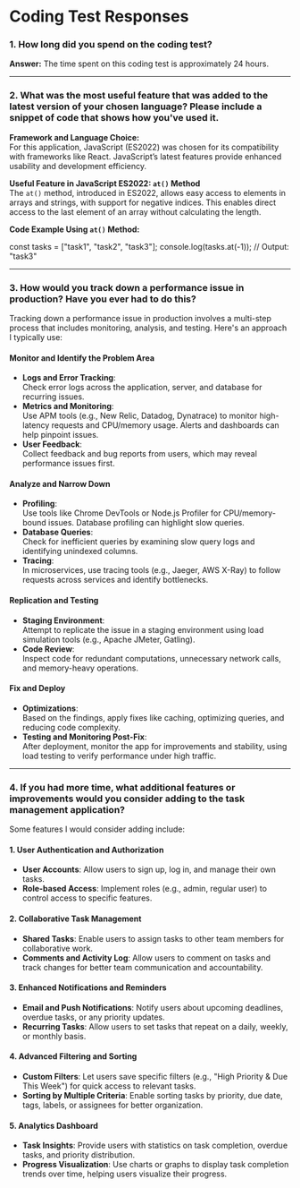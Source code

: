 # Coding Test Responses

### 1. How long did you spend on the coding test?
**Answer:** The time spent on this coding test is approximately 24 hours.

---

### 2. What was the most useful feature that was added to the latest version of your chosen language? Please include a snippet of code that shows how you've used it.

**Framework and Language Choice:**  
For this application, JavaScript (ES2022) was chosen for its compatibility with frameworks like React. JavaScript’s latest features provide enhanced usability and development efficiency.

**Useful Feature in JavaScript ES2022: `at()` Method**  
The `at()` method, introduced in ES2022, allows easy access to elements in arrays and strings, with support for negative indices. This enables direct access to the last element of an array without calculating the length.

**Code Example Using `at()` Method:**

const tasks = ["task1", "task2", "task3"];
console.log(tasks.at(-1));  // Output: "task3" 

---

### 3. How would you track down a performance issue in production? Have you ever had to do this?

Tracking down a performance issue in production involves a multi-step process that includes monitoring, analysis, and testing. Here's an approach I typically use:

#### Monitor and Identify the Problem Area
- **Logs and Error Tracking**:  
  Check error logs across the application, server, and database for recurring issues.
- **Metrics and Monitoring**:  
  Use APM tools (e.g., New Relic, Datadog, Dynatrace) to monitor high-latency requests and CPU/memory usage. Alerts and dashboards can help pinpoint issues.
- **User Feedback**:  
  Collect feedback and bug reports from users, which may reveal performance issues first.

#### Analyze and Narrow Down
- **Profiling**:  
  Use tools like Chrome DevTools or Node.js Profiler for CPU/memory-bound issues. Database profiling can highlight slow queries.
- **Database Queries**:  
  Check for inefficient queries by examining slow query logs and identifying unindexed columns.
- **Tracing**:  
  In microservices, use tracing tools (e.g., Jaeger, AWS X-Ray) to follow requests across services and identify bottlenecks.

#### Replication and Testing
- **Staging Environment**:  
  Attempt to replicate the issue in a staging environment using load simulation tools (e.g., Apache JMeter, Gatling).
- **Code Review**:  
  Inspect code for redundant computations, unnecessary network calls, and memory-heavy operations.

#### Fix and Deploy
- **Optimizations**:  
  Based on the findings, apply fixes like caching, optimizing queries, and reducing code complexity.
- **Testing and Monitoring Post-Fix**:  
  After deployment, monitor the app for improvements and stability, using load testing to verify performance under high traffic.

---

### 4. If you had more time, what additional features or improvements would you consider adding to the task management application?

Some features I would consider adding include:

#### 1. User Authentication and Authorization
- **User Accounts**: Allow users to sign up, log in, and manage their own tasks.
- **Role-based Access**: Implement roles (e.g., admin, regular user) to control access to specific features.

#### 2. Collaborative Task Management
- **Shared Tasks**: Enable users to assign tasks to other team members for collaborative work.
- **Comments and Activity Log**: Allow users to comment on tasks and track changes for better team communication and accountability.

#### 3. Enhanced Notifications and Reminders
- **Email and Push Notifications**: Notify users about upcoming deadlines, overdue tasks, or any priority updates.
- **Recurring Tasks**: Allow users to set tasks that repeat on a daily, weekly, or monthly basis.

#### 4. Advanced Filtering and Sorting
- **Custom Filters**: Let users save specific filters (e.g., "High Priority & Due This Week") for quick access to relevant tasks.
- **Sorting by Multiple Criteria**: Enable sorting tasks by priority, due date, tags, labels, or assignees for better organization.

#### 5. Analytics Dashboard
- **Task Insights**: Provide users with statistics on task completion, overdue tasks, and priority distribution.
- **Progress Visualization**: Use charts or graphs to display task completion trends over time, helping users visualize their progress.


